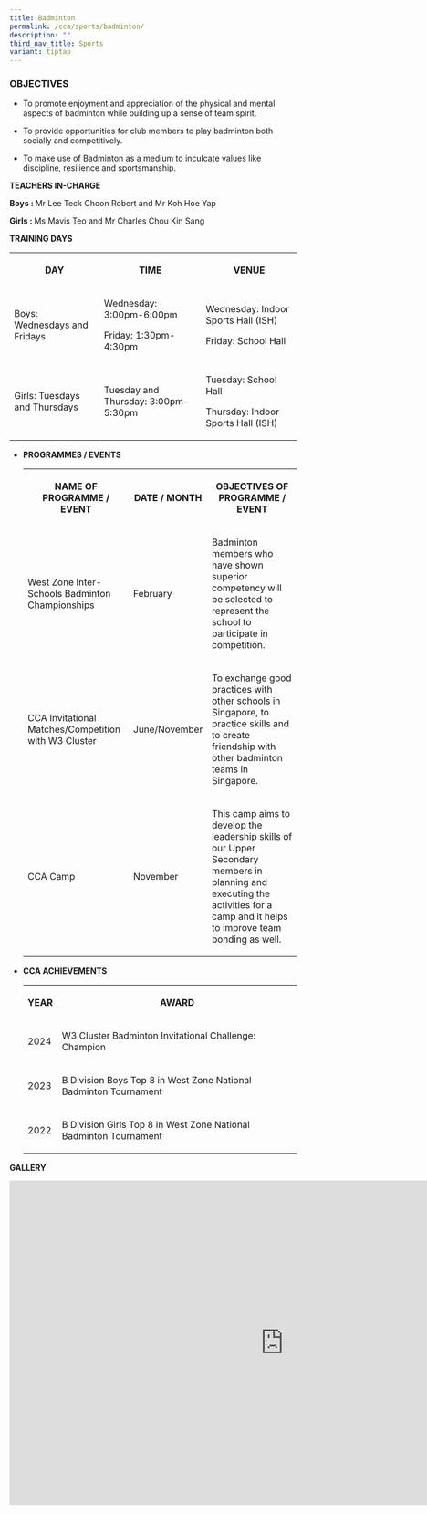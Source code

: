 ```yaml
---
title: Badminton
permalink: /cca/sports/badminton/
description: ""
third_nav_title: Sports
variant: tiptap
---
```

<h3>OBJECTIVES</h3>
<ul data-tight="true" class="tight">
<li>
<p>To promote enjoyment and appreciation of the physical and mental aspects
of badminton while building up a sense of team spirit.</p>
</li>
<li>
<p>To provide opportunities for club members to play badminton both socially
and competitively.</p>
</li>
<li>
<p>To make use of Badminton as a medium to inculcate values like discipline,
resilience and sportsmanship.</p>
</li>
</ul>
<p><strong>TEACHERS IN-CHARGE</strong>
</p>
<p><strong>Boys : </strong>Mr Lee Teck Choon Robert and Mr Koh Hoe Yap</p>
<p><strong>Girls : </strong>Ms Mavis Teo and Mr Charles Chou Kin Sang</p>
<p></p>
<p><strong>TRAINING DAYS</strong>
</p>
<table style="minWidth: 75px">
<colgroup>
<col>
<col>
<col>
</colgroup>
<tbody>
<tr>
<th rowspan="1" colspan="1">
<p>DAY</p>
</th>
<th rowspan="1" colspan="1">
<p>TIME</p>
</th>
<th rowspan="1" colspan="1">
<p>VENUE</p>
</th>
</tr>
<tr>
<td rowspan="1" colspan="1">
<p>Boys: Wednesdays and Fridays</p>
</td>
<td rowspan="1" colspan="1">
<p>Wednesday: 3:00pm-6:00pm</p>
<p>Friday: 1:30pm-4:30pm</p>
</td>
<td rowspan="1" colspan="1">
<p>Wednesday: Indoor Sports Hall (ISH)</p>
<p>Friday: School Hall</p>
</td>
</tr>
<tr>
<td rowspan="1" colspan="1">
<p>Girls: Tuesdays and Thursdays</p>
</td>
<td rowspan="1" colspan="1">
<p>Tuesday and Thursday: 3:00pm-5:30pm</p>
</td>
<td rowspan="1" colspan="1">
<p>Tuesday: School Hall</p>
<p>Thursday: Indoor Sports Hall (ISH)</p>
</td>
</tr>
</tbody>
</table>
<ul data-tight="true" class="tight">
<li>
<p><strong>PROGRAMMES / EVENTS</strong>
</p>
<p></p>
<table style="minWidth: 75px">
<colgroup>
<col>
<col>
<col>
</colgroup>
<tbody>
<tr>
<th rowspan="1" colspan="1">
<p>NAME OF PROGRAMME / EVENT</p>
</th>
<th rowspan="1" colspan="1">
<p>DATE / MONTH</p>
</th>
<th rowspan="1" colspan="1">
<p>OBJECTIVES OF PROGRAMME / EVENT</p>
</th>
</tr>
<tr>
<td rowspan="1" colspan="1">
<p>West Zone Inter-Schools Badminton Championships</p>
</td>
<td rowspan="1" colspan="1">
<p>February</p>
</td>
<td rowspan="1" colspan="1">
<p>Badminton members who have shown superior competency will be selected
to represent the school to participate in competition.</p>
</td>
</tr>
<tr>
<td rowspan="1" colspan="1">
<p>CCA Invitational Matches/Competition with W3 Cluster</p>
</td>
<td rowspan="1" colspan="1">
<p>June/November</p>
</td>
<td rowspan="1" colspan="1">
<p>To exchange good practices with other schools in Singapore, to practice
skills and to create friendship with other badminton teams in Singapore.</p>
</td>
</tr>
<tr>
<td rowspan="1" colspan="1">
<p>CCA Camp</p>
</td>
<td rowspan="1" colspan="1">
<p>November</p>
</td>
<td rowspan="1" colspan="1">
<p>This camp aims to develop the leadership skills of our Upper Secondary
members in planning and executing the activities for a camp and it helps
to improve team bonding as well.</p>
</td>
</tr>
</tbody>
</table>
</li>
<li>
<p><strong>CCA ACHIEVEMENTS</strong>
</p>
<p></p>
<table style="minWidth: 50px">
<colgroup>
<col>
<col>
</colgroup>
<tbody>
<tr>
<th rowspan="1" colspan="1">
<p>YEAR</p>
</th>
<th rowspan="1" colspan="1">
<p>AWARD</p>
</th>
</tr>
<tr>
<td rowspan="1" colspan="1">
<p>2024</p>
</td>
<td rowspan="1" colspan="1">
<p>W3 Cluster Badminton Invitational Challenge: Champion</p>
</td>
</tr>
<tr>
<td rowspan="1" colspan="1">
<p>2023</p>
</td>
<td rowspan="1" colspan="1">
<p>B Division Boys Top 8 in West Zone National Badminton Tournament</p>
</td>
</tr>
<tr>
<td rowspan="1" colspan="1">
<p>2022</p>
</td>
<td rowspan="1" colspan="1">
<p>B Division Girls Top 8 in West Zone National Badminton Tournament</p>
</td>
</tr>
</tbody>
</table>
</li>
</ul>
<p></p>
<p><strong>GALLERY</strong>
</p>
<div class="iframe-wrapper">
<iframe height="569" width="960" allowfullscreen="true" frameborder="0" src="https://docs.google.com/presentation/d/e/2PACX-1vT0naQSFBo2iM5B4F2UUMBp21IwoVSxVsF8loICWJo5nPbP9obfEka4TqNkUovzCx0aMcoQqlJSIfD6/embed?start=true&amp;loop=true&amp;delayms=3000"></iframe>
</div>
<p></p>